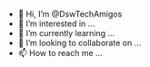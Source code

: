 - 👋 Hi, I’m @DswTechAmigos
- 👀 I’m interested in ...
- 🌱 I’m currently learning ...
- 💞️ I’m looking to collaborate on ...
- 📫 How to reach me ...

<!---
DswTechAmigos/DswTechAmigos is a ✨ special ✨ repository because its `README.md` (this file) appears on your GitHub profile.
You can click the Preview link to take a look at your changes.
--->

